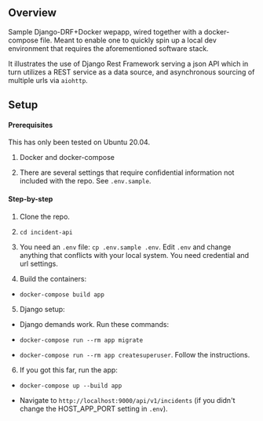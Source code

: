 ## Overview
Sample Django-DRF+Docker wepapp, wired together with a docker-compose file.
Meant to enable one to quickly spin up a local dev environment that requires the aforementioned software stack.

It illustrates the use of Django Rest Framework serving a json API which in turn utilizes a REST service
as a data source, and asynchronous sourcing of multiple urls via `aiohttp`.

## Setup

#### Prerequisites

This has only been tested on Ubuntu 20.04.

1. Docker and docker-compose

2. There are several settings that require confidential information not included with the repo.
See `.env.sample`.

#### Step-by-step

1. Clone the repo.

2. `cd incident-api`

3. You need an `.env` file: `cp .env.sample .env`.
Edit `.env` and change anything that conflicts with your local system.
You need credential and url settings.

4. Build the containers:

- `docker-compose build app`

5. Django setup:

- Django demands work. Run these commands:

- `docker-compose run --rm app migrate`

- `docker-compose run --rm app createsuperuser`. Follow the instructions.

6. If you got this far, run the app:

- `docker-compose up --build app`

- Navigate to `http://localhost:9000/api/v1/incidents` (if you didn't change the HOST_APP_PORT setting in `.env`).
